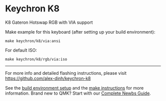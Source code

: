 # Keychron K8

K8 Gateron Hotswap RGB with VIA support

Make example for this keyboard (after setting up your build environment):

    make keychron/k8/via:ansi

For default ISO:

    make keychron/k8/rgb/via:iso
    
* * *
For more info and detailed flashing instructions, please visit https://github.com/alex-dinh/keychron-k8

See the [build environment setup](https://docs.qmk.fm/#/getting_started_build_tools) and the [make instructions](https://docs.qmk.fm/#/getting_started_make_guide) for more information. Brand new to QMK? Start with our [Complete Newbs Guide](https://docs.qmk.fm/#/newbs).
